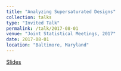 ```yaml
---
title: "Analyzing Supersaturated Designs"
collection: talks
type: "Invited Talk"
permalink: /talk/2017-08-01
venue: "Joint Statistical Meetings, 2017"
date: 2017-08-01
location: "Baltimore, Maryland"
---
```


[Slides](http://weeseml.github.io/files/weese_jsm_2017.pdf)

